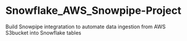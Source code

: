 # Snowflake_AWS_Snowpipe-Project
Build Snowpipe integratation to automate data ingestion from AWS S3bucket into Snowflake tables
